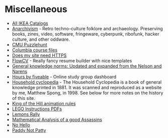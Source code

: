 # Miscellaneous
- [All IKEA Catalogs](https://ikeamuseum.com/sv/ikea-kataloger/)
- [Anarchivism](https://anarchivism.org/w/Main_Page) - Retro techno-culture folklore and archaeology. Preserving books, zines, video, software, fringeware, cyberpunk, ribofunk, hacker culture, and other oddware.
- [CMU Puzzlehunt](https://puzzlehunt.club.cc.cmu.edu/)
- [Columbia course files](http://www.columbia.edu/itc/)
- [Does my site need HTTPS](https://doesmysiteneedhttps.com/)
- [FlowCV](https://flowcv.io/) - Really fancy resume builder with nice templates
- [General knowledge norms: Updated and expanded from the Nelson and Narens](https://ehsankia.com/quiz/)
- [Hours by fiveable](https://hours.zone/) - Online study group dashboard
- [Household cyclopedia](https://mspong.org/household_cyclopedia/download.html) - The Household Cyclopedia is a book of general knowledge printed in 1881. It was scanned and reproduced as a website by me, Matthew Spong, in 1998. See below for more notes on the history of this site.
- [King of the Hill animation rules](https://imgur.com/a/PiJLk)
- [LEGO Instructions PDFs](https://www.lego.com/en-us/service/buildinginstructions/)
- [Lemons Rally](https://24hoursoflemons.com/lemons-rally/)
- [Mathematical Analysis of a good Assassins](https://zarvox.org/assassins/math.html)
- [No Hello](https://nohello.net/)
- [Paddy Not Patty](https://www.paddynotpatty.com/)
